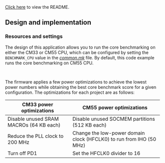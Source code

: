 [Click here](../README.md) to view the README.

## Design and implementation


### Resources and settings

The design of this application allows you to run the core benchmarking on either the CM33 or CM55 CPU, which can be configured by setting the `BENCHMARK_CPU` value in the *[common.mk](../common.mk)* file. By default, this code example runs the core benchmarking on CM55 CPU.

<br>

The firmware applies a few power optimizations to achieve the lowest power numbers while obtaining the best core benchmark score for a given configuration. The optimizations for each project are as follows:

CM33 power optimizations | CM55 power optimizations
-------------------------|--------------------------
Disable unused SRAM MACROs (64 KB each) | Disable unused SOCMEM partitions (512 KB each)
Reduce the PLL clock to 200 MHz | Change the low-power domain clock (HFCLK0) to run from IHO (50 MHz)
Turn off PD1 | Set the HFCLK0 divider to 16

<br>